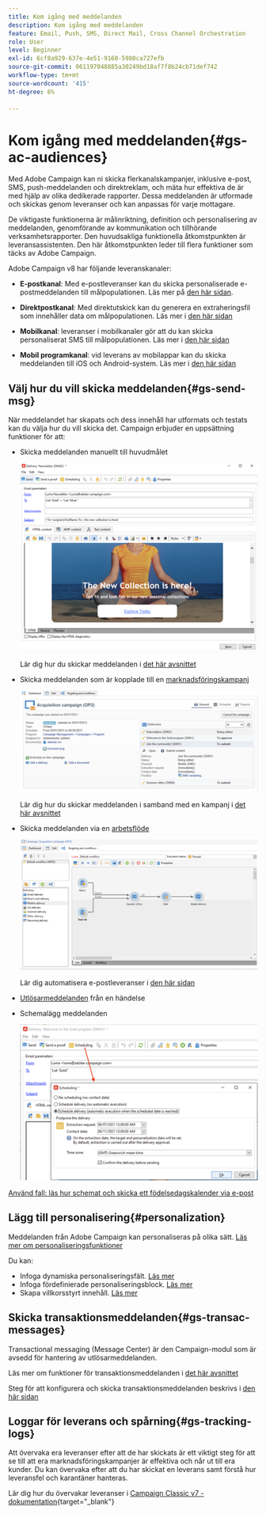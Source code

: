 ```yaml
---
title: Kom igång med meddelanden
description: Kom igång med meddelanden
feature: Email, Push, SMS, Direct Mail, Cross Channel Orchestration
role: User
level: Beginner
exl-id: 6cf8a929-637e-4e51-9160-5980ca727efb
source-git-commit: 061197048885a30249bd18af7f8b24cb71def742
workflow-type: tm+mt
source-wordcount: '415'
ht-degree: 6%

---
```


# Kom igång med meddelanden{#gs-ac-audiences}

Med Adobe Campaign kan ni skicka flerkanalskampanjer, inklusive e-post, SMS, push-meddelanden och direktreklam, och mäta hur effektiva de är med hjälp av olika dedikerade rapporter. Dessa meddelanden är utformade och skickas genom leveranser och kan anpassas för varje mottagare.

De viktigaste funktionerna är målinriktning, definition och personalisering av meddelanden, genomförande av kommunikation och tillhörande verksamhetsrapporter. Den huvudsakliga funktionella åtkomstpunkten är leveransassistenten. Den här åtkomstpunkten leder till flera funktioner som täcks av Adobe Campaign.

Adobe Campaign v8 har följande leveranskanaler:

* **E-postkanal**: Med e-postleveranser kan du skicka personaliserade e-postmeddelanden till målpopulationen. Läs mer på [den här sidan](../send/email.md).

* **Direktpostkanal**: Med direktutskick kan du generera en extraheringsfil som innehåller data om målpopulationen.  Läs mer i [den här sidan](../send/direct-mail.md)

* **Mobilkanal**: leveranser i mobilkanaler gör att du kan skicka personaliserat SMS till målpopulationen.  Läs mer i [den här sidan](../send/sms.md)

* **Mobil programkanal**: vid leverans av mobilappar kan du skicka meddelanden till iOS och Android-system.  Läs mer i [den här sidan](../send/push.md)

<!--
* **LINE channel**: LINE deliveries let you send messages on LINE, an instant messaging application available on all smartphones. Learn more in [this page](../send/line.md)
-->

## Välj hur du vill skicka meddelanden{#gs-send-msg}

När meddelandet har skapats och dess innehåll har utformats och testats kan du välja hur du vill skicka det. Campaign erbjuder en uppsättning funktioner för att:

* Skicka meddelanden manuellt till huvudmålet

  ![](assets/send-email.png)

  Lär dig hur du skickar meddelanden i [det här avsnittet](../send/send.md)

* Skicka meddelanden som är kopplade till en [marknadsföringskampanj](campaigns.md)

  ![](assets/deliveries-in-a-campaign.png)

  Lär dig hur du skickar meddelanden i samband med en kampanj i [det här avsnittet](https://experienceleague.adobe.com/docs/campaign/automation/campaign-orchestration/marketing-campaign-deliveries.html)

* Skicka meddelanden via en [arbetsflöde](../config/workflows.md)

  ![](assets/send-in-a-wf.png)

  Lär dig automatisera e-postleveranser i [den här sidan](../../automation/workflow/delivery.md)

* [Utlösarmeddelanden](../send/transactional.md) från en händelse

* Schemalägg meddelanden

  ![](assets/schedule-send.png)

[Använd fall: läs hur schemat och skicka ett födelsedagskalender via e-post](../../automation/workflow/send-a-birthday-email.md)


## Lägg till personalisering{#personalization}

Meddelanden från Adobe Campaign kan personaliseras på olika sätt. [Läs mer om personaliseringsfunktioner](../send/personalize.md)

Du kan:

* Infoga dynamiska personaliseringsfält. [Läs mer](../send/personalization-fields.md)
* Infoga fördefinierade personaliseringsblock. [Läs mer](../send/personalization-blocks.md)
* Skapa villkorsstyrt innehåll. [Läs mer](../send/conditions.md)

## Skicka transaktionsmeddelanden{#gs-transac-messages}

Transactional messaging (Message Center) är den Campaign-modul som är avsedd för hantering av utlösarmeddelanden.

Läs mer om funktioner för transaktionsmeddelanden i [det här avsnittet](../architecture/architecture.md#transac-msg-archi)

Steg för att konfigurera och skicka transaktionsmeddelanden beskrivs i [den här sidan](../send/transactional.md)


## Loggar för leverans och spårning{#gs-tracking-logs}

Att övervaka era leveranser efter att de har skickats är ett viktigt steg för att se till att era marknadsföringskampanjer är effektiva och når ut till era kunder. Du kan övervaka efter att du har skickat en leverans samt förstå hur leveransfel och karantäner hanteras.

Lär dig hur du övervakar leveranser i [Campaign Classic v7 - dokumentation](https://experienceleague.adobe.com/docs/campaign-classic/using/sending-messages/monitoring-deliveries/about-delivery-monitoring.html#sending-messages){target="_blank"}

